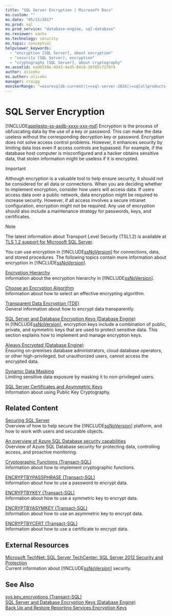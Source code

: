 ```yaml
---
title: "SQL Server Encryption | Microsoft Docs"
ms.custom: ""
ms.date: "05/15/2017"
ms.prod: sql
ms.prod_service: "database-engine, sql-database"
ms.reviewer: vanto
ms.technology: security
ms.topic: conceptual
helpviewer_keywords: 
  - "encryption [SQL Server], about encryption"
  - "security [SQL Server], encryption"
  - "cryptography [SQL Server], about cryptography"
ms.assetid: ead0150e-4943-4ad5-84c8-36f85c7278f4
author: aliceku
ms.author: aliceku
manager: craigg
monikerRange: "=azuresqldb-current||>=sql-server-2016||=sqlallproducts-allversions||>=sql-server-linux-2017||=azuresqldb-mi-current"
---
```

# SQL Server Encryption
[!INCLUDE[appliesto-ss-asdb-xxxx-xxx-md](../../../includes/appliesto-ss-asdb-xxxx-xxx-md.md)]
  Encryption is the process of obfuscating data by the use of a key or password. This can make the data useless without the corresponding decryption key or password. Encryption does not solve access control problems. However, it enhances security by limiting data loss even if access controls are bypassed. For example, if the database host computer is misconfigured and a hacker obtains sensitive data, that stolen information might be useless if it is encrypted.  
  

> [!IMPORTANT]  
>  Although encryption is a valuable tool to help ensure security, it should not be considered for all data or connections. When you are deciding whether to implement encryption, consider how users will access data. If users access data over a public network, data encryption might be required to increase security. However, if all access involves a secure intranet configuration, encryption might not be required. Any use of encryption should also include a maintenance strategy for passwords, keys, and certificates.  
  
> [!NOTE]  
>  The latest information about Transport Level Security (TSL1.2) is available at [TLS 1.2 support for Microsoft SQL Server](https://support.microsoft.com/kb/3135244).  

You can use encryption in [!INCLUDE[ssNoVersion](../../../includes/ssnoversion-md.md)] for connections, data, and stored procedures. The following topics contain more information about encryption in [!INCLUDE[ssNoVersion](../../../includes/ssnoversion-md.md)].  

 [Encryption Hierarchy](../../../relational-databases/security/encryption/encryption-hierarchy.md)  
 Information about the encryption hierarchy in [!INCLUDE[ssNoVersion](../../../includes/ssnoversion-md.md)].  
  
 [Choose an Encryption Algorithm](../../../relational-databases/security/encryption/choose-an-encryption-algorithm.md)  
 Information about how to select an effective encrypting algorithm.  
  
 [Transparent Data Encryption &#40;TDE&#41;](../../../relational-databases/security/encryption/transparent-data-encryption.md)  
 General information about how to encrypt data transparently.  
  
 [SQL Server and Database Encryption Keys &#40;Database Engine&#41;](../../../relational-databases/security/encryption/sql-server-and-database-encryption-keys-database-engine.md)  
 In [!INCLUDE[ssNoVersion](../../../includes/ssnoversion-md.md)], encryption keys include a combination of public, private, and symmetric keys that are used to protect sensitive data. This section explains how to implement and manage encryption keys.  
  
 [Always Encrypted &#40;Database Engine&#41;](../../../relational-databases/security/encryption/always-encrypted-database-engine.md)  
 Ensuring on-premises database administrators, cloud database operators, or other high-privileged, but unauthorized users, cannot access the encrypted data.  
  
 [Dynamic Data Masking](../../../relational-databases/security/dynamic-data-masking.md)  
 Limiting sensitive data exposure by masking it to non-privileged users.  
  
 [SQL Server Certificates and Asymmetric Keys](../../../relational-databases/security/sql-server-certificates-and-asymmetric-keys.md)  
 Information about using Public Key Cryptography.  
  
## Related Content  
 [Securing SQL Server](../../../relational-databases/security/securing-sql-server.md)  
 Overview of how to help secure the [!INCLUDE[ssNoVersion](../../../includes/ssnoversion-md.md)] platform, and how to work with users and securable objects.  

[An overview of Azure SQL Database security capabilities](https://docs.microsoft.com/en-us/azure/sql-database/sql-database-security-overview)
</br>Overview of Azure SQL Database security for protecting data, controlling access, and proactive monitoring.
  
 [Cryptographic Functions &#40;Transact-SQL&#41;](../../../t-sql/functions/cryptographic-functions-transact-sql.md)  
 Information about how to implement cryptographic functions.  
  
 [ENCRYPTBYPASSPHRASE &#40;Transact-SQL&#41;](../../../t-sql/functions/encryptbypassphrase-transact-sql.md)  
 Information about how to use a password to encrypt data.  
  
 [ENCRYPTBYKEY &#40;Transact-SQL&#41;](../../../t-sql/functions/encryptbykey-transact-sql.md)  
 Information about how to use a symmetric key to encrypt data.  
  
 [ENCRYPTBYASYMKEY &#40;Transact-SQL&#41;](../../../t-sql/functions/encryptbyasymkey-transact-sql.md)  
 Information about how to use an asymmetric key to encrypt data.  
  
 [ENCRYPTBYCERT &#40;Transact-SQL&#41;](../../../t-sql/functions/encryptbycert-transact-sql.md)  
 Information about how to use a certificate to encrypt data.  
  
## External Resources  
 [Microsoft TechNet: SQL Server TechCenter: SQL Server 2012 Security and Protection](http://download.microsoft.com/download/8/F/A/8FABACD7-803E-40FC-ADF8-355E7D218F4C/SQL_Server_2012_Security_Best_Practice_Whitepaper_Apr2012.docx)  
 Current information about [!INCLUDE[ssNoVersion](../../../includes/ssnoversion-md.md)] security.  
  
## See Also  
 [sys.key_encryptions &#40;Transact-SQL&#41;](../../../relational-databases/system-catalog-views/sys-key-encryptions-transact-sql.md)   
 [SQL Server and Database Encryption Keys &#40;Database Engine&#41;](../../../relational-databases/security/encryption/sql-server-and-database-encryption-keys-database-engine.md)   
 [Back Up and Restore Reporting Services Encryption Keys](../../../reporting-services/install-windows/ssrs-encryption-keys-back-up-and-restore-encryption-keys.md)  
  
  
